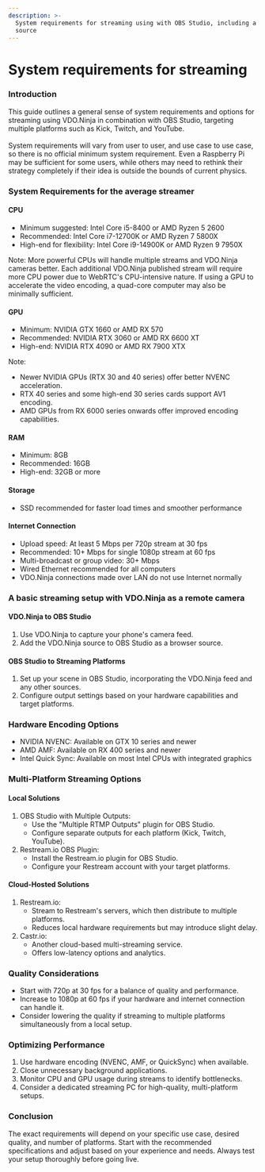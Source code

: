 ```yaml
---
description: >-
  System requirements for streaming using with OBS Studio, including a VDO.Ninja
  source
---
```


# System requirements for streaming

### Introduction

This guide outlines a general sense of system requirements and options for streaming using VDO.Ninja in combination with OBS Studio, targeting multiple platforms such as Kick, Twitch, and YouTube. \
\
System requirements will vary from user to user, and use case to use case, so there is no official minimum system requirement. Even a Raspberry Pi may be sufficient for some users, while others may need to rethink their strategy completely if their idea is outside the bounds of current physics.

### System Requirements for the average streamer

#### CPU

* Minimum suggested: Intel Core i5-8400 or AMD Ryzen 5 2600
* Recommended: Intel Core i7-12700K or AMD Ryzen 7 5800X
* High-end for flexibility: Intel Core i9-14900K or AMD Ryzen 9 7950X

Note: More powerful CPUs will handle multiple streams and VDO.Ninja cameras better. Each additional VDO.Ninja published stream will require more CPU power due to WebRTC's CPU-intensive nature. If using a GPU to accelerate the video encoding, a quad-core computer may also be minimally sufficient.

#### GPU

* Minimum: NVIDIA GTX 1660 or AMD RX 570
* Recommended: NVIDIA RTX 3060 or AMD RX 6600 XT
* High-end: NVIDIA RTX 4090 or AMD RX 7900 XTX

Note:

* Newer NVIDIA GPUs (RTX 30 and 40 series) offer better NVENC acceleration.
* RTX 40 series and some high-end 30 series cards support AV1 encoding.
* AMD GPUs from RX 6000 series onwards offer improved encoding capabilities.

#### RAM

* Minimum: 8GB
* Recommended: 16GB
* High-end: 32GB or more

#### Storage

* SSD recommended for faster load times and smoother performance

#### Internet Connection

* Upload speed: At least 5 Mbps per 720p stream at 30 fps
* Recommended: 10+ Mbps for single 1080p stream at 60 fps
* Multi-broadcast or group video: 30+ Mbps
* Wired Ethernet recommended for all computers
* VDO.Ninja connections made over LAN do not use Internet normally

### A basic streaming setup with VDO.Ninja as a remote camera

#### VDO.Ninja to OBS Studio

1. Use VDO.Ninja to capture your phone's camera feed.
2. Add the VDO.Ninja source to OBS Studio as a browser source.

#### OBS Studio to Streaming Platforms

1. Set up your scene in OBS Studio, incorporating the VDO.Ninja feed and any other sources.
2. Configure output settings based on your hardware capabilities and target platforms.

### Hardware Encoding Options

* NVIDIA NVENC: Available on GTX 10 series and newer
* AMD AMF: Available on RX 400 series and newer
* Intel Quick Sync: Available on most Intel CPUs with integrated graphics

### Multi-Platform Streaming Options

#### Local Solutions

1. OBS Studio with Multiple Outputs:
   * Use the "Multiple RTMP Outputs" plugin for OBS Studio.
   * Configure separate outputs for each platform (Kick, Twitch, YouTube).
2. Restream.io OBS Plugin:
   * Install the Restream.io plugin for OBS Studio.
   * Configure your Restream account with your target platforms.

#### Cloud-Hosted Solutions

1. Restream.io:
   * Stream to Restream's servers, which then distribute to multiple platforms.
   * Reduces local hardware requirements but may introduce slight delay.
2. Castr.io:
   * Another cloud-based multi-streaming service.
   * Offers low-latency options and analytics.

### Quality Considerations

* Start with 720p at 30 fps for a balance of quality and performance.
* Increase to 1080p at 60 fps if your hardware and internet connection can handle it.
* Consider lowering the quality if streaming to multiple platforms simultaneously from a local setup.

### Optimizing Performance

1. Use hardware encoding (NVENC, AMF, or QuickSync) when available.
2. Close unnecessary background applications.
3. Monitor CPU and GPU usage during streams to identify bottlenecks.
4. Consider a dedicated streaming PC for high-quality, multi-platform setups.

### Conclusion

The exact requirements will depend on your specific use case, desired quality, and number of platforms. Start with the recommended specifications and adjust based on your experience and needs. Always test your setup thoroughly before going live.
